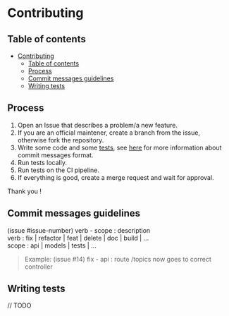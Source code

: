 # Contributing

## Table of contents
- [Contributing](#contributing)
  - [Table of contents](#table-of-contents)
  - [Process](#process)
  - [Commit messages guidelines](#commit-messages-guidelines)
  - [Writing tests](#writing-tests)


## Process
1. Open an Issue that describes a problem/a new feature.
2. If you are an official maintener, create a branch from the issue, otherwise fork the repository.
3. Write some code and some [tests](#writing-tests), see [here](#commit-messages-guidelines) for more information about commit messages format.
4. Run tests locally.
5. Run tests on the CI pipeline.
6. If everything is good, create a merge request and wait for approval.
  
Thank you !

## Commit messages guidelines
(issue #issue-number) verb - scope : description  
verb : fix | refactor | feat | delete | doc | build | ...  
scope : api | models | tests | ...

> Example: (issue #14) fix - api : route /topics now goes to correct controller

## Writing tests
// TODO
